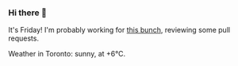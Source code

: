 ### Hi there :wave:

It's Friday! I'm probably working for [this bunch](https://github.com/kohofinancial), reviewing some pull requests.

Weather in Toronto: sunny, at +6°C.
